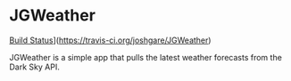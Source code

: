 # JGWeather

[Build Status](https://travis-ci.org/joshgare/JGWeather.svg?branch=master)](https://travis-ci.org/joshgare/JGWeather)

JGWeather is a simple app that pulls the latest weather forecasts from the Dark Sky API.
